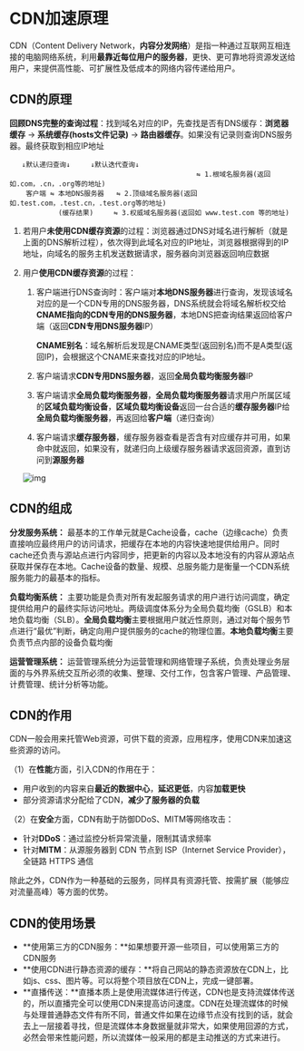# CDN加速原理

CDN（Content Delivery Network，**内容分发网络**）是指一种通过互联网互相连接的电脑网络系统，利用**最靠近每位用户的服务器**，更快、更可靠地将资源发送给用户，来提供高性能、可扩展性及低成本的网络内容传递给用户。

## CDN的原理

**回顾DNS完整的查询过程**：找到域名对应的IP，先查找是否有DNS缓存：**浏览器缓存** → **系统缓存(hosts文件记录)** → **路由器缓存**。如果没有记录则查询DNS服务器。最终获取到相应IP地址

```
   ↓默认递归查询↓     ↓默认迭代查询↓
											  ⇋ 1.根域名服务器(返回如.com，.cn，.org等的地址)
	客户端 ⇋ 本地DNS服务器   ⇋ 2.顶级域名服务器(返回如.test.com，.test.cn，.test.org等的地址)
            (缓存结果)	   ⇋ 3.权威域名服务器(返回如 www.test.com 等的地址)
```

1. 若用户**未使用CDN缓存资源**的过程：浏览器通过DNS对域名进行解析（就是上面的DNS解析过程），依次得到此域名对应的IP地址，浏览器根据得到的IP地址，向域名的服务主机发送数据请求，服务器向浏览器返回响应数据

2. 用户**使用CDN缓存资源**的过程：

   1. 客户端进行DNS查询时：客户端对**本地DNS服务器**进行查询，发现该域名对应的是一个CDN专用的DNS服务器，DNS系统就会将域名解析权交给**CNAME指向的CDN专用的DNS服务器**，本地DNS把查询结果返回给客户端（返回**CDN专用DNS服务器**IP）

      **CNAME别名**：域名解析后发现是CNAME类型(返回别名)而不是A类型(返回IP)，会根据这个CNAME来查找对应的IP地址。

   2. 客户端请求**CDN专用DNS服务器**，返回**全局负载均衡服务器**IP

   3. 客户端请求**全局负载均衡服务器**，**全局负载均衡服务器**请求用户所属区域的**区域负载均衡设备**，**区域负载均衡设备**返回一台合适的**缓存服务器**IP给**全局负载均衡服务器**，再返回给**客户端**（递归查询）

   4. 客户端请求**缓存服务器**，缓存服务器查看是否含有对应缓存并可用，如果命中就返回，如果没有，就递归向上级缓存服务器请求返回资源，直到访问到**源服务器**
   
   ![img](https://p3-juejin.byteimg.com/tos-cn-i-k3u1fbpfcp/a4635b395fb64aaab8417f63e64291d4~tplv-k3u1fbpfcp-zoom-in-crop-mark:1304:0:0:0.awebp)



## CDN的组成

**分发服务系统：** 最基本的工作单元就是Cache设备，cache（边缘cache）负责直接响应最终用户的访问请求，把缓存在本地的内容快速地提供给用户。同时cache还负责与源站点进行内容同步，把更新的内容以及本地没有的内容从源站点获取并保存在本地。Cache设备的数量、规模、总服务能力是衡量一个CDN系统服务能力的最基本的指标。

**负载均衡系统：** 主要功能是负责对所有发起服务请求的用户进行访问调度，确定提供给用户的最终实际访问地址。两级调度体系分为全局负载均衡（GSLB）和本地负载均衡（SLB）。**全局负载均衡**主要根据用户就近性原则，通过对每个服务节点进行“最优”判断，确定向用户提供服务的cache的物理位置。**本地负载均衡**主要负责节点内部的设备负载均衡

**运营管理系统：** 运营管理系统分为运营管理和网络管理子系统，负责处理业务层面的与外界系统交互所必须的收集、整理、交付工作，包含客户管理、产品管理、计费管理、统计分析等功能。



## CDN的作用

CDN一般会用来托管Web资源，可供下载的资源，应用程序，使用CDN来加速这些资源的访问。

（1）在**性能**方面，引入CDN的作用在于：

- 用户收到的内容来自**最近的数据中心**，**延迟更低**，内容**加载更快**
- 部分资源请求分配给了CDN，**减少了服务器的负载**

（2）在**安全**方面，CDN有助于防御DDoS、MITM等网络攻击：

- 针对**DDoS**：通过监控分析异常流量，限制其请求频率
- 针对**MITM**：从源服务器到 CDN 节点到 ISP（Internet Service Provider），全链路 HTTPS 通信

除此之外，CDN作为一种基础的云服务，同样具有资源托管、按需扩展（能够应对流量高峰）等方面的优势。



## CDN的使用场景

- **使用第三方的CDN服务：**如果想要开源一些项目，可以使用第三方的CDN服务
- **使用CDN进行静态资源的缓存：**将自己网站的静态资源放在CDN上，比如js、css、图片等。可以将整个项目放在CDN上，完成一键部署。
- **直播传送：**直播本质上是使用流媒体进行传送，CDN也是支持流媒体传送的，所以直播完全可以使用CDN来提高访问速度。CDN在处理流媒体的时候与处理普通静态文件有所不同，普通文件如果在边缘节点没有找到的话，就会去上一层接着寻找，但是流媒体本身数据量就非常大，如果使用回源的方式，必然会带来性能问题，所以流媒体一般采用的都是主动推送的方式来进行。





